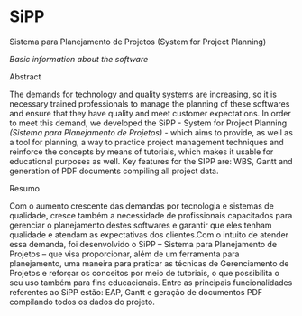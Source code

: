 # SiPP
Sistema para Planejamento de Projetos (System for Project Planning)

<em>Basic information about the software</em>

Abstract

The demands for technology and quality systems are increasing, so it is necessary trained professionals to manage the planning of these softwares and ensure that they have quality and meet customer expectations. In order to meet this demand, we developed the SiPP - System for Project Planning <em>(Sistema para Planejamento de Projetos)</em> - which aims to provide, as well as a tool for planning, a way to practice project management techniques and reinforce the concepts by means of tutorials, which makes it usable for educational purposes as well. Key features for the SIPP are: WBS, Gantt and generation of  PDF documents compiling all project data.

Resumo

Com o aumento crescente das demandas por tecnologia e sistemas de qualidade, cresce também a necessidade de profissionais capacitados para gerenciar o planejamento destes softwares e garantir que eles tenham qualidade e atendam as expectativas dos clientes.Com o intuito de atender essa demanda, foi desenvolvido o SiPP – Sistema para Planejamento de Projetos – que visa proporcionar, além de um ferramenta para planejamento, uma maneira para praticar as técnicas de Gerenciamento de Projetos e reforçar os conceitos por meio de tutoriais, o que possibilita o seu uso também para fins educacionais. Entre as principais funcionalidades referentes ao SiPP estão: EAP, Gantt e geração de documentos PDF compilando todos os dados do projeto.

